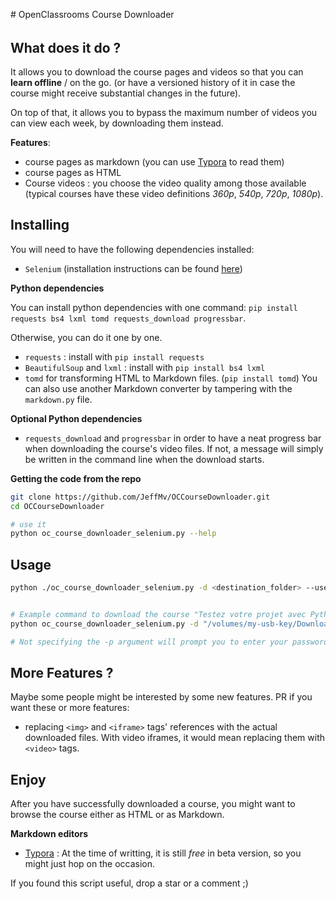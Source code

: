 # OpenClassrooms Course Downloader

###### 



## What does it do ?

It allows you to download the course pages and videos so that you can **learn offline** / on the go. (or have a versioned history of it in case the course might receive substantial changes in the future).

On top of that, it allows you to bypass the maximum number of videos you can view each week, by downloading them instead.



**Features**:

- course pages as markdown (you can use [Typora](http://typora.io/) to read them)
- course pages as HTML
- Course videos : you choose the video quality among those available (typical courses have these video definitions *360p*, *540p*, *720p*, *1080p*).



## Installing

You will need to have the following dependencies installed:

- `Selenium`  (installation instructions can be found [here](https://selenium-python.readthedocs.io/installation.html))



**Python dependencies**

You can install python dependencies with one command: `pip install requests bs4 lxml tomd requests_download progressbar`.

Otherwise, you can do it one by one.

- `requests` : install with `pip install requests`
- `BeautifulSoup` and `lxml` : install with `pip install bs4 lxml`
- `tomd` for transforming HTML to Markdown files. (`pip install tomd`)
  You can also use another Markdown converter by tampering with the `markdown.py` file.



**Optional Python dependencies**

- `requests_download` and `progressbar` in order to have a neat progress bar when downloading the course's video files. If not, a message will simply be written in the command line when the download starts.





**Getting the code from the repo**

```bash
git clone https://github.com/JeffMv/OCCourseDownloader.git
cd OCCourseDownloader

# use it
python oc_course_downloader_selenium.py --help
```





## Usage



```bash
python ./oc_course_downloader_selenium.py -d <destination_folder> --username <username> course_url [course_url ...]


# Example command to download the course "Testez votre projet avec Python"
python oc_course_downloader_selenium.py -d "/volumes/my-usb-key/Downloads" -u myusername "https://openclassrooms.com/fr/courses/4425126-testez-votre-projet-avec-python/"

# Not specifying the -p argument will prompt you to enter your password securely without showing it in the console.

```





## More Features ?

Maybe some people might be interested by some new features. PR if you want these or more features:

- replacing `<img>` and `<iframe>` tags' references with the actual downloaded files.
  With video iframes, it would mean replacing them with `<video>` tags.



## Enjoy

After you have successfully downloaded a course, you might want to browse the course either as HTML or as Markdown.

**Markdown editors**

-  [Typora](http://typora.io) : At the time of writting, it is still *free* in beta version, so you might just hop on the occasion.



If you found this script useful, drop a star or a comment ;)

